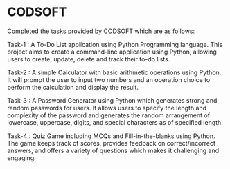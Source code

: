 # CODSOFT

Completed the tasks provided by CODSOFT which are as follows:

Task-1 : A To-Do List application using Python Programming language. This project aims to create a
command-line application using Python, allowing users to create, update, delete and track their to-do lists.

Task-2 : A simple Calculator with basic arithmetic operations using Python. It will prompt the user to input two numbers and an operation choice to perform the calculation and display the result.

Task-3 : A Password Generator using Python which generates strong and random passwords for users. It allows users to specify the length and complexity of the password and generates the random arrangement of lowercase, uppercase, digits, and special characters as of specified length.

Task-4 : Quiz Game including MCQs and Fill-in-the-blanks using Python. The game keeps track of scores, provides feedback on correct/incorrect answers, and offers a variety of questions which makes it challenging and engaging. 
